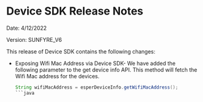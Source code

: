 # Device SDK Release Notes 

Date: 4/12/2022

Version: SUNFYRE_V6  


This release of Device SDK contains the following changes:

-   Exposing Wifi Mac Address via Device SDK- We have added the following parameter to the get device info API. This method will fetch the Wifi Mac address for the devices.
    
    ```java
    String wifiMacAddress = esperDeviceInfo.getWifiMacAddress();
    ```java
       